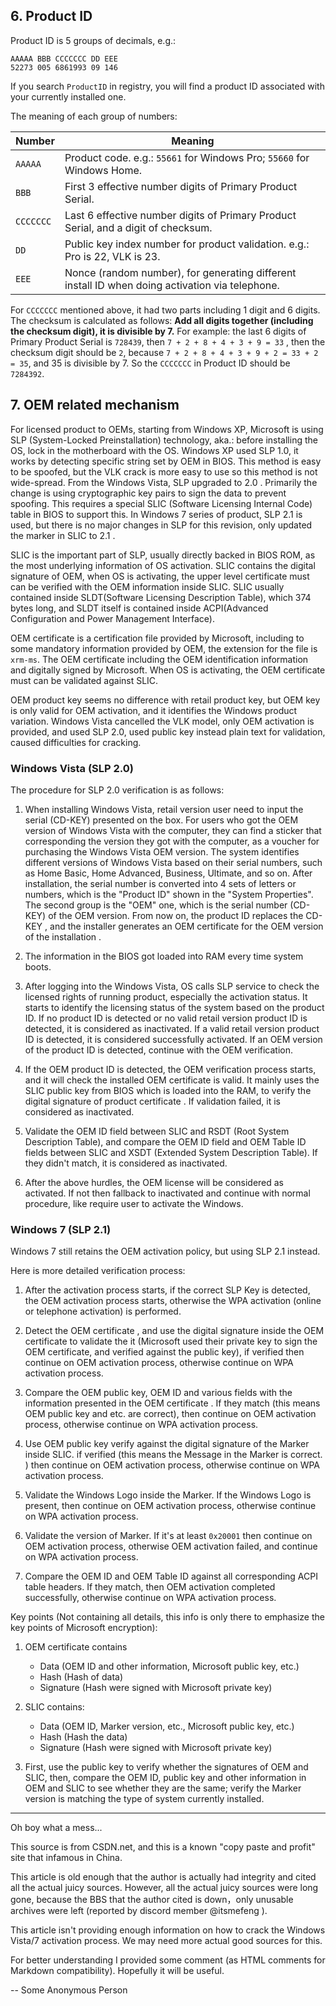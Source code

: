 ## 6. Product ID

Product ID is 5 groups of decimals, e.g.:

```
AAAAA BBB CCCCCCC DD EEE
52273 005 6861993 09 146
```

If you search `ProductID` in registry, you will find a product ID associated with your currently installed one.

The meaning of each group of numbers:

| Number    | Meaning                                                                                         |
| --------- | ----------------------------------------------------------------------------------------------- |
| `AAAAA`   | Product code. e.g.: `55661` for Windows Pro; `55660` for Windows Home.                          |
| `BBB`     | First 3 effective number digits of Primary Product Serial.                                      |
| `CCCCCCC` | Last 6 effective number digits of Primary Product Serial, and a digit of checksum.              |
| `DD`      | Public key index number for product validation. e.g.: Pro is 22, VLK is 23.                     |
| `EEE`     | Nonce (random number), for generating different install ID when doing activation via telephone. |

For `CCCCCCC` mentioned above, it had two parts including 1 digit and 6 digits. The checksum is calculated as follows: **Add all digits together (including the checksum digit), it is divisible by 7.**
For example: the last 6 digits of Primary Product Serial is `728439`, then `7 + 2 + 8 + 4 + 3 + 9 = 33` , then the checksum digit should be `2`, because `7 + 2 + 8 + 4 + 3 + 9 + 2 = 33 + 2 = 35`, and 35 is divisible by 7. So the `CCCCCCC` in Product ID should be `7284392`.

## 7. OEM related mechanism
<!-- Oh boy this section is a total mess... The original content itself is confusing as hell.. -->

For licensed product to OEMs, starting from Windows XP, Microsoft is using SLP (System-Locked Preinstallation) technology, aka.: before installing the OS, lock in the motherboard with the OS. Windows XP used SLP 1.0, it works by detecting specific string set by OEM in BIOS. This method is easy to be spoofed, but the VLK crack is more easy to use so this method is not wide-spread.
From the Windows Vista, SLP upgraded to 2.0 . Primarily the change is using cryptographic key pairs to sign the data to prevent spoofing. This requires a special SLIC (Software Licensing Internal Code) table in BIOS to support this.
In Windows 7 series of product, SLP 2.1 is used, but there is no major changes in SLP for this revision, only updated the marker in SLIC to 2.1 .

SLIC is the important part of SLP, usually directly backed in BIOS ROM, as the most underlying information of OS activation. SLIC contains the digital signature of OEM, when OS is activating, the upper level certificate must can be verified with the OEM information inside SLIC. SLIC usually contained inside SLDT(Software Licensing Description Table), which 374 bytes long, and SLDT itself is contained inside ACPI(Advanced Configuration and Power Management Interface).

OEM certificate is a certification file provided by Microsoft, including to some mandatory information provided by OEM, the extension for the file is `xrm-ms`. The OEM certificate including the OEM identification information and digitally signed by Microsoft. When OS is activating, the OEM certificate must can be validated against SLIC.

OEM product key seems no difference with retail product key, but OEM key is only valid for OEM activation, and it identifies the Windows product variation. Windows Vista cancelled the VLK model, only OEM activation is provided, and used SLP 2.0, used public key instead plain text for validation, caused difficulties for cracking. 

### Windows Vista (SLP 2.0)
<!-- Following procedure is for SLP 2.0, which is for Windows Vista. -->
The procedure for SLP 2.0 verification is as follows:

1. When installing Windows Vista, retail version user need to input the serial (CD-KEY) presented on the box. For users who got the OEM version of Windows Vista with the computer, they can find a sticker that corresponding the version they got with the computer, as a voucher for purchasing the Windows Vista OEM version. The system identifies different versions of Windows Vista based on their serial numbers, such as Home Basic, Home Advanced, Business, Ultimate, and so on. After installation, the serial number is converted into 4 sets of letters or numbers, which is the "Product ID" shown in the "System Properties". The second group is the "OEM" one, which is the serial number (CD-KEY) of the OEM version. From now on, the product ID replaces the CD-KEY <!-- as user inputted their retail CD-KEY on the box, this OEM product ID became the CD-KEY in this case -->, and the installer generates an OEM certificate for the OEM version of the installation <!-- "product certificate" maybe? And, installed to where? usually the installation is done by OEM. The information is conflicting with the "OEM certificate is a certification file provided by Microsoft" mentioned above. -->.

2. The information in the BIOS got loaded into RAM every time system boots.

3. After logging into the Windows Vista, OS calls SLP service to check the licensed rights of running product, especially the activation status. It starts to identify the licensing status of the system based on the product ID. If no product ID is detected or no valid retail version product ID is detected, it is considered as inactivated. If a valid retail version product ID is detected, it is considered successfully activated. If an OEM version of the product ID is detected, continue with the OEM verification.

4. If the OEM product ID is detected, the OEM verification process starts, and it will check the installed OEM certificate <!-- "product certificate" ? --> is valid. It mainly uses the SLIC public key from BIOS which is loaded into the RAM, to verify the digital signature of product certificate <!-- Yes, this "product certificate" came from nowhere, so I guess this the OEM certificate that installed while installing the Windows Vista by OEM. -->. If validation failed, it is considered as inactivated.

5. Validate the OEM ID field between SLIC and RSDT (Root System Description Table), and compare the OEM ID field and OEM Table ID fields between SLIC and XSDT (Extended System Description Table). If they didn't match, it is considered as inactivated.

6. After the above hurdles, the OEM license will be considered as activated. If not then fallback to inactivated and continue with normal procedure, like require user to activate the Windows.

### Windows 7 (SLP 2.1)
<!-- Following procedure is for SLP 2.1, which is for Windows 7. -->
Windows 7 still retains the OEM activation policy, but using SLP 2.1 instead.

Here is more detailed verification process:

1. After the activation process starts, if the correct SLP Key is detected, the OEM activation process starts, otherwise the WPA activation (online or telephone activation) is performed.

2. Detect the OEM certificate <!-- "product certificate" ? -->, and use the digital signature inside the OEM certificate to validate the it (Microsoft used their private key to sign the OEM certificate, and verified against the public key), if verified then continue on OEM activation process, otherwise continue on WPA activation process.

3. Compare the OEM public key, OEM ID and various fields with the information presented in the OEM certificate <!-- "product certificate" ? -->. If they match (this means OEM public key and etc. are correct), then continue on OEM activation process, otherwise continue on WPA activation process.

4. Use OEM public key verify against the digital signature of the Marker inside SLIC. if verified (this means the Message in the Marker is correct. <!-- There is no where talked about what is that Message and Marker. -->) then continue on OEM activation process, otherwise continue on WPA activation process.

5. Validate the Windows Logo <!-- I guess? "Windows Logo" part can be directly translate to "Windows Flag Mark", and this "Flag" means that actual waving thing, not a digital bit. I guess this approach is similar as the Nintendo logo bitmap inside Game Boy game cartridge ROM thing. --> inside the Marker. If the Windows Logo is present, then continue on OEM activation process, otherwise continue on WPA activation process.

6. Validate the version of Marker. If it's at least `0x20001` then continue on OEM activation process, otherwise OEM activation failed, and continue on WPA activation process.

7. Compare the OEM ID and OEM Table ID against all corresponding ACPI table headers. If they match, then OEM activation completed successfully, otherwise continue on WPA activation process.

Key points (Not containing all details, this info is only there to emphasize the key points of Microsoft encryption):

1. OEM certificate <!-- "product certificate" ? --> contains
    - Data (OEM ID and other information, Microsoft public key, etc.)
    - Hash (Hash of data)
    - Signature (Hash were signed with Microsoft private key)

2. SLIC contains:
    - Data (OEM ID, Marker version, etc., Microsoft public key, etc.)
    - Hash (Hash the data)
    - Signature (Hash were signed with Microsoft private key)

3. First, use the public key to verify whether the signatures of OEM and SLIC, then, compare the OEM ID, public key and other information in OEM and SLIC to see whether they are the same; verify the Marker version is matching the type of system currently installed.

* * *
Oh boy what a mess...

This source is from CSDN.net, and this is a known "copy paste and profit" site that infamous in China.

This article is old enough that the author is actually had integrity and cited all the actual juicy sources. However, all the actual juicy sources were long gone, because the BBS that the author cited is down，only unusable archives were left (reported by discord member @itsmefeng ). 

This article isn't providing enough information on how to crack the Windows Vista/7 activation process. We may need more actual good sources for this.

For better understanding I provided some comment (as HTML comments for Markdown compatibility). Hopefully it will be useful.

-- Some Anonymous Person
